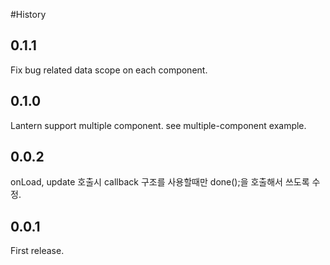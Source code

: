#History

## 0.1.1
Fix bug related data scope on each component.

## 0.1.0
Lantern support multiple component. see multiple-component example.

## 0.0.2
onLoad, update 호출시 callback 구조를 사용할때만 done();을 호출해서 쓰도록 수정.

## 0.0.1
First release.